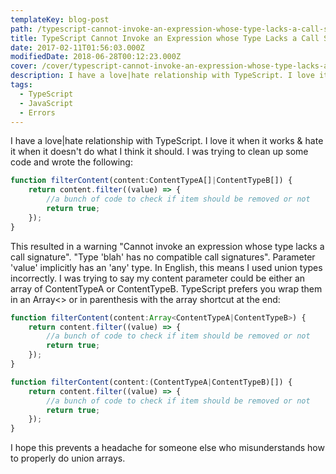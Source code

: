 ```yaml
---
templateKey: blog-post
path: /typescript-cannot-invoke-an-expression-whose-type-lacks-a-call-signature
title: TypeScript Cannot Invoke an Expression whose Type Lacks a Call Signature
date: 2017-02-11T01:56:03.000Z
modifiedDate: 2018-06-28T00:12:23.000Z
cover: /cover/typescript-cannot-invoke-an-expression-whose-type-lacks-a-call-signature.png
description: I have a love|hate relationship with TypeScript. I love it when it works & hate it when it doesn't do what I think it should. I was trying to clean up some code and wrote the following
tags:
  - TypeScript
  - JavaScript
  - Errors
---
```

I have a love|hate relationship with TypeScript. I love it when it works & hate it when it doesn't do what I think it should. I was trying to clean up some code and wrote the following:

```typescript
function filterContent(content:ContentTypeA[]|ContentTypeB[]) {
    return content.filter((value) => {
        //a bunch of code to check if item should be removed or not
        return true;
    });
}
```

This resulted in a warning "Cannot invoke an expression whose type lacks a call signature". "Type 'blah' has no compatible call signatures". Parameter 'value' implicitly has an 'any' type.  In English, this means I used union types incorrectly. I was trying to say my content parameter could be either an array of ContentTypeA or ContentTypeB. TypeScript prefers you wrap them in an Array<> or in parenthesis with the array shortcut at the end:


```typescript
function filterContent(content:Array<ContentTypeA|ContentTypeB>) {
    return content.filter((value) => {
        //a bunch of code to check if item should be removed or not
        return true;
    });
}
```

```typescript
function filterContent(content:(ContentTypeA|ContentTypeB)[]) {
    return content.filter((value) => {
        //a bunch of code to check if item should be removed or not
        return true;
    });
}
```

I hope this prevents a headache for someone else who misunderstands how to properly do union arrays. 